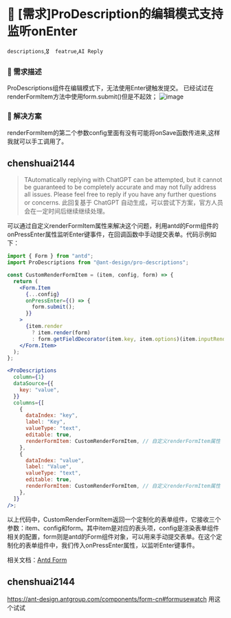 # 👑 [需求]ProDescription的编辑模式支持监听onEnter

`descriptions`,`🎖️  featrue`,`AI Reply`

### 🥰 需求描述

ProDescriptions组件在编辑模式下，无法使用Enter键触发提交。
已经试过在renderFormItem方法中使用form.submit()但是不起效；
![image](https://user-images.githubusercontent.com/15713772/144577607-38ce7b41-4f6f-446f-8514-634c744734a7.png)

### 🧐 解决方案

renderFormItem的第二个参数config里面有没有可能将onSave函数传进来,这样我就可以手工调用了。

## chenshuai2144

> TAutomatically replying with ChatGPT can be attempted, but it cannot be guaranteed to be completely accurate and may not fully address all issues. Please feel free to reply if you have any further questions or concerns.
> 此回复基于 ChatGPT 自动生成，可以尝试下方案，官方人员会在一定时间后继续继续处理。

可以通过自定义renderFormItem属性来解决这个问题，利用antd的Form组件的onPressEnter属性监听Enter键事件，在回调函数中手动提交表单。代码示例如下：

```jsx
import { Form } from "antd";
import ProDescriptions from "@ant-design/pro-descriptions";

const CustomRenderFormItem = (item, config, form) => {
  return (
    <Form.Item
      {...config}
      onPressEnter={() => {
        form.submit();
      }}
    >
      {item.render
        ? item.render(form)
        : form.getFieldDecorator(item.key, item.options)(item.inputRender?.())}
    </Form.Item>
  );
};

<ProDescriptions
  column={1}
  dataSource={{
    key: "value",
  }}
  columns={[
    {
      dataIndex: "key",
      label: "Key",
      valueType: "text",
      editable: true,
      renderFormItem: CustomRenderFormItem, // 自定义renderFormItem属性
    },
    {
      dataIndex: "value",
      label: "Value",
      valueType: "text",
      editable: true,
      renderFormItem: CustomRenderFormItem, // 自定义renderFormItem属性
    },
  ]}
/>;
```

以上代码中，CustomRenderFormItem返回一个定制化的表单组件，它接收三个参数：item、config和form。其中item是对应的表头项，config是渲染表单组件相关的配置，form则是antd的Form组件对象，可以用来手动提交表单。在这个定制化的表单组件中，我们传入onPressEnter属性，以监听Enter键事件。

相关文档：[Antd Form](https://ant.design/components/form-cn/)

## chenshuai2144

https://ant-design.antgroup.com/components/form-cn#formusewatch
用这个试试
